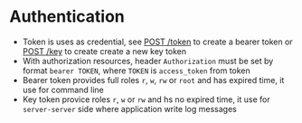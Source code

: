 # Authentication

* Token is uses as credential, see [POST /token](api_post_token.md) to
  create a bearer token or [POST /key](api_post_key.md) to create create a
  new key token
* With authorization resources, header `Authorization` must be set by format
  `bearer TOKEN`, where `TOKEN` is `access_token` from token
* Bearer token provides full roles `r`, `w`, `rw` or `root` and has expired
  time, it use for command line
* Key token provice roles `r`, `w` or `rw` and hs no expired time, it use
  for `server-server` side where application write log messages
